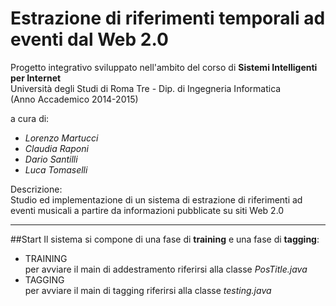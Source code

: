 # Estrazione di riferimenti temporali ad eventi dal Web 2.0

Progetto integrativo sviluppato nell'ambito del corso di <b>Sistemi Intelligenti per Internet</b> <br>
Università degli Studi di Roma Tre - Dip. di Ingegneria Informatica <br>
(Anno Accademico 2014-2015)

a cura di:<br>
- <i>Lorenzo Martucci</i>
- <i>Claudia Raponi</i>
- <i>Dario Santilli</i>
- <i>Luca Tomaselli</i>

Descrizione:<br>Studio ed implementazione di un sistema di estrazione di riferimenti ad eventi musicali a partire da informazioni pubblicate su siti Web 2.0

------------------------------------------------
##Start
Il sistema si compone di una fase di <b>training</b> e una fase di <b>tagging</b>:
- TRAINING <br>
per avviare il main di addestramento riferirsi alla classe <i>PosTitle.java</i>
- TAGGING <br>
per avviare il main di tagging riferirsi alla classe <i>testing.java</i>
